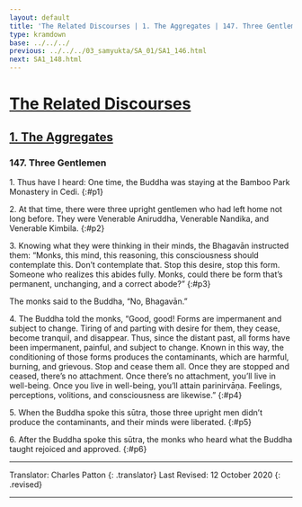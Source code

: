 ```yaml
---
layout: default
title: 'The Related Discourses | 1. The Aggregates | 147. Three Gentlemen'
type: kramdown
base: ../../../
previous: ../../../03_samyukta/SA_01/SA1_146.html
next: SA1_148.html
---
```


# [The Related Discourses](../../../03_samyukta/)
## [1. The Aggregates](../../../03_samyukta/SA_01/)
### 147. Three Gentlemen

1\. Thus have I heard: One time, the Buddha was staying at the Bamboo Park Monastery in Cedi.
{:#p1}

2\. At that time, there were three upright gentlemen who had left home not long before. They were Venerable Aniruddha, Venerable Nandika, and Venerable Kimbila.
{:#p2}

3\. Knowing what they were thinking in their minds, the Bhagavān instructed them: “Monks, this mind, this reasoning, this consciousness should contemplate this. Don’t contemplate that. Stop this desire, stop this form. Someone who realizes this abides fully. Monks, could there be form that’s permanent, unchanging, and a correct abode?”
{:#p3}

The monks said to the Buddha, “No, Bhagavān.”

4\. The Buddha told the monks, “Good, good! Forms are impermanent and subject to change. Tiring of and parting with desire for them, they cease, become tranquil, and disappear. Thus, since the distant past, all forms have been impermanent, painful, and subject to change. Known in this way, the conditioning of those forms produces the contaminants, which are harmful, burning, and grievous. Stop and cease them all. Once they are stopped and ceased, there’s no attachment. Once there’s no attachment, you’ll live in well-being. Once you live in well-being, you’ll attain parinirvāṇa. Feelings, perceptions, volitions, and consciousness are likewise.”
{:#p4}

5\. When the Buddha spoke this sūtra, those three upright men didn’t produce the contaminants, and their minds were liberated.
{:#p5}

6\. After the Buddha spoke this sūtra, the monks who heard what the Buddha taught rejoiced and approved.
{:#p6}

---

Translator: Charles Patton
{: .translator}
Last Revised: 12 October 2020
{: .revised}

---
